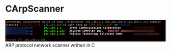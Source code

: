 # CArpScanner
![](https://github.com/n0nexist/CArpScanner/blob/main/screenshot.png?raw=true)
ARP protocol network scanner written in C
